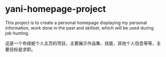 # yani-homepage-project
This project is to create a personal homepage displaying my personal information, work done in the past and skillset, which will be used during job hunting.  


这是一个布娅妮个人主页的项目，主要展示作品集、技能、其他个人信息等等，主要目标是求职。
